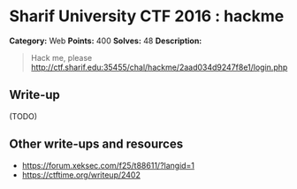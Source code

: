 # Sharif University CTF 2016 : hackme

**Category:** Web
**Points:** 400
**Solves:** 48
**Description:**

> Hack me, please <http://ctf.sharif.edu:35455/chal/hackme/2aad034d9247f8e1/login.php>


## Write-up

(TODO)

## Other write-ups and resources

* <https://forum.xeksec.com/f25/t88611/?langid=1>
* <https://ctftime.org/writeup/2402>
